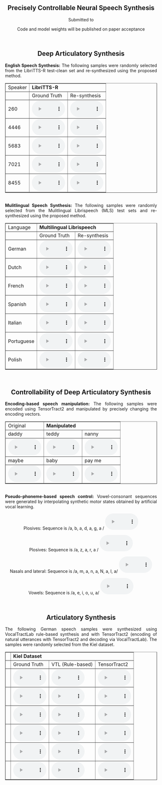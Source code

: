 <div style="text-align: center;">
<h2><b>Precisely Controllable Neural Speech Synthesis</b></h2>
<p> Submitted to </p>
<p> Code and model weights will be published on paper acceptance </p>
</div>


<br>
<div style="text-align: center;">
<a id="audio_examples">
</a>
<div style="text-align: center;">
<h2>Deep Articulatory Synthesis</h2>
</div>

<div style="text-align: justify;">
<b>English Speech Synthesis:</b> The following samples were randomly selected from the LibriTTS-R test-clean set and re-synthesized using the proposed method.
</div>

<table border="1">
<tr><td>Speaker</td><td colspan="2"> <b>LibriTTS-R</b> </td></tr>
<tr>
  <td></td>
  <td>Ground Truth</td>
  <td>Re-synthesis</td>
</tr>

<tr><td>260</td>
  <td><audio controls style="width: 110px;" src="audio_examples/lttsr_gt_260_54_8.wav"></audio></td>
  <td><audio controls style="width: 110px;" src="audio_examples/lttsr_rs_260_54_8.wav"></audio></td>
</tr>

<tr><td>4446</td>
  <td><audio controls style="width: 110px;" src="audio_examples/lttsr_gt_4446_0_7.wav"></audio></td>
  <td><audio controls style="width: 110px;" src="audio_examples/lttsr_rs_4446_0_7.wav"></audio></td>
</tr>

<tr><td>5683</td>
  <td><audio controls style="width: 110px;" src="audio_examples/lttsr_gt_5683_66_52.wav"></audio></td>
  <td><audio controls style="width: 110px;" src="audio_examples/lttsr_rs_5683_66_52.wav"></audio></td>
</tr>

<tr><td>7021</td>
  <td><audio controls style="width: 110px;" src="audio_examples/lttsr_gt_7021_14_2.wav"></audio></td>
  <td><audio controls style="width: 110px;" src="audio_examples/lttsr_rs_7021_14_2.wav"></audio></td>
</tr>

<tr><td>8455</td>
  <td><audio controls style="width: 110px;" src="audio_examples/lttsr_gt_8455_40_14.wav"></audio></td>
  <td><audio controls style="width: 110px;" src="audio_examples/lttsr_rs_8455_40_14.wav"></audio></td>
</tr>

</table>

<br>
<div style="text-align: justify;">
<b>Mulitlingual Speech Synthesis:</b> The following samples were randomly selected from the Mulitlingual Librispeech (MLS) test sets and re-synthesized using the proposed method.
</div>

<table border="1">
<tr><td>Language</td><td colspan="2"> <b>Multilingual Librispeech</b> </td></tr>
<tr>
  <td></td>
  <td>Ground Truth</td>
  <td>Re-synthesis</td>
</tr>

<tr><td>German</td>
  <td><audio controls style="width: 110px;" src="audio_examples/mls_de_gt_3040_74_6.wav"></audio></td>
  <td><audio controls style="width: 110px;" src="audio_examples/mls_de_rs_3040_74_6.wav"></audio></td>
</tr>

<tr><td>Dutch</td>
  <td><audio controls style="width: 110px;" src="audio_examples/mls_nl_gt_3775_0.wav"></audio></td>
  <td><audio controls style="width: 110px;" src="audio_examples/mls_nl_rs_3775_0.wav"></audio></td>
</tr>

<tr><td>French</td>
  <td><audio controls style="width: 110px;" src="audio_examples/mls_fr_gt_2695_3.wav"></audio></td>
  <td><audio controls style="width: 110px;" src="audio_examples/mls_fr_rs_2695_3.wav"></audio></td>
</tr>

<tr><td>Spanish</td>
  <td><audio controls style="width: 110px;" src="audio_examples/mls_es_gt_2255_0.wav"></audio></td>
  <td><audio controls style="width: 110px;" src="audio_examples/mls_es_rs_2255_0.wav"></audio></td>
</tr>

<tr><td>Italian</td>
  <td><audio controls style="width: 110px;" src="audio_examples/mls_it_gt_644_0.wav"></audio></td>
  <td><audio controls style="width: 110px;" src="audio_examples/mls_it_rs_644_0.wav"></audio></td>
</tr>

<tr><td>Portuguese</td>
  <td><audio controls style="width: 110px;" src="audio_examples/mls_pt_gt_412_0.wav"></audio></td>
  <td><audio controls style="width: 110px;" src="audio_examples/mls_pt_rs_412_0.wav"></audio></td>
</tr>

<tr><td>Polish</td>
  <td><audio controls style="width: 110px;" src="audio_examples/mls_pl_gt_14_12.wav"></audio></td>
  <td><audio controls style="width: 110px;" src="audio_examples/mls_pl_rs_14_12.wav"></audio></td>
</tr>

</table>

<br>
<div style="text-align: center;">
<h2>Controllability of Deep Articulatory Synthesis</h2>
</div>

<div style="text-align: justify;">
<b>Encoding-based speech manipulation:</b> The following samples were encoded using TensorTract2 and manipulated by precisely changing the encoding vectors.
</div>

<table border="1">
<tr><td>Original</td><td colspan="2"> <b>Manipulated</b> </td></tr>
<tr>
  <td>daddy</td>
  <td>teddy</td>
  <td>nanny</td>
</tr>

<tr>
  <td><audio controls style="width: 110px;" src="audio_examples/control_demo_daddy.wav"></audio></td>
  <td><audio controls style="width: 110px;" src="audio_examples/control_demo_teddy.wav"></audio></td>
  <td><audio controls style="width: 110px;" src="audio_examples/control_demo_nanny.wav"></audio></td>
</tr>

<tr>
  <td>maybe</td>
  <td>baby</td>
  <td>pay me</td>
</tr>

<tr>
  <td><audio controls style="width: 110px;" src="audio_examples/control_demo_maybe.wav"></audio></td>
  <td><audio controls style="width: 110px;" src="audio_examples/control_demo_baby.wav"></audio></td>
  <td><audio controls style="width: 110px;" src="audio_examples/control_demo_pay_me.wav"></audio></td>
</tr>

</table>

<br>
<div style="text-align: justify;">
<b>Pseudo-phoneme-based speech control:</b> Vowel-consonant sequences were generated by interpolating synthetic motor states obtained by artificial vocal learning.
</div>

Plosives: 
Sequence is /a, b, a, d, a, g, a /
<audio controls style="width: 110px;" src="audio_examples/control_demo_abadaga.wav"></audio>

Plosives: 
Sequence is /a, z, a, r, a /
<audio controls style="width: 110px;" src="audio_examples/control_demo_azara.wav"></audio>

Nasals and lateral: 
Sequence is /a, m, a, n, a, N, a, l, a/
<audio controls style="width: 110px;" src="audio_examples/control_demo_amanangala.wav"></audio>

Vowels:
Sequence is /a, e, i, o, u, a/
<audio controls style="width: 110px;" src="audio_examples/control_demo_aeioua.wav"></audio>


<br>
<div style="text-align: center;">
<h2>Articulatory Synthesis</h2>
</div>

<div style="text-align: justify;">
The following German speech samples were synthesized using VocalTractLab rule-based synthesis and with TensorTract2 (encoding of natural utterances with TensorTract2 and decoding via VocalTractLab). The samples were randomly selected from the Kiel dataset.
</div>

<table border="1">
<tr><td></td><td colspan="3"> <b>Kiel Dataset</b> </td></tr>
<tr>
  <td></td>
  <td>Ground Truth</td>
  <td>VTL (Rule-based)</td>
  <td>TensorTract2</td>
</tr>

<tr><td></td>
  <td><audio controls style="width: 110px;" src="audio_examples/as_gt_b_0_2.wav"></audio></td>
  <td><audio controls style="width: 110px;" src="audio_examples/as_vtl_b_0_2.wav"></audio></td>
  <td><audio controls style="width: 110px;" src="audio_examples/as_tt2_b_0_2.wav"></audio></td>
</tr>

<tr><td></td>
  <td><audio controls style="width: 110px;" src="audio_examples/as_gt_b_0_26.wav"></audio></td>
  <td><audio controls style="width: 110px;" src="audio_examples/as_vtl_b_0_26.wav"></audio></td>
  <td><audio controls style="width: 110px;" src="audio_examples/as_tt2_b_0_26.wav"></audio></td>
</tr>

<tr><td></td>
  <td><audio controls style="width: 110px;" src="audio_examples/as_gt_m_0_1.wav"></audio></td>
  <td><audio controls style="width: 110px;" src="audio_examples/as_vtl_m_0_1.wav"></audio></td>
  <td><audio controls style="width: 110px;" src="audio_examples/as_tt2_m_0_1.wav"></audio></td>
</tr>

<tr><td></td>
  <td><audio controls style="width: 110px;" src="audio_examples/as_gt_m_0_7.wav"></audio></td>
  <td><audio controls style="width: 110px;" src="audio_examples/as_vtl_m_0_7.wav"></audio></td>
  <td><audio controls style="width: 110px;" src="audio_examples/as_tt2_m_0_7.wav"></audio></td>
</tr>

<tr><td></td>
  <td><audio controls style="width: 110px;" src="audio_examples/as_gt_s_2_47.wav"></audio></td>
  <td><audio controls style="width: 110px;" src="audio_examples/as_vtl_s_2_47.wav"></audio></td>
  <td><audio controls style="width: 110px;" src="audio_examples/as_tt2_s_2_47.wav"></audio></td>
</tr>

<tr><td></td>
  <td><audio controls style="width: 110px;" src="audio_examples/as_gt_s_2_63.wav"></audio></td>
  <td><audio controls style="width: 110px;" src="audio_examples/as_vtl_s_2_63.wav"></audio></td>
  <td><audio controls style="width: 110px;" src="audio_examples/as_tt2_s_2_63.wav"></audio></td>
</tr>

</table>